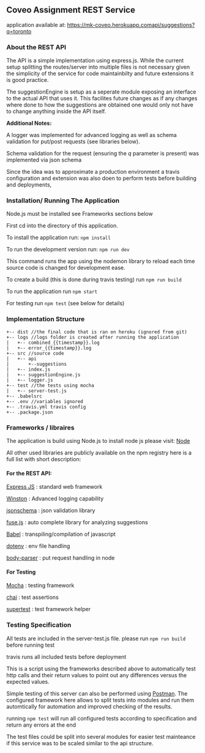 ## Coveo Assignment REST Service

application available at: 
https://mk-coveo.herokuapp.comapi/suggestions?q=toronto

### About the REST API

The API is a simple implementation using express.js. While the current setup splitting the routes/server into multiple files is not necessary given the simplicity of the service for code maintainbilty and future extensions it is good practice.

The suggestionEngine is setup as a seperate module exposing an interface to the actual API that uses it. This facilites future changes as if any changes where done to how the suggestions are obtained one would only not have to change anything inside the API itself.

**Additional Notes:** 

A logger was implemented for advanced logging as well as schema validation for put/post requests (see libraries below).

Schema validation for the request (ensuring the *q* parameter is present) was implemented via json schema 

Since the idea was to approximate a production environment a travis configuration and extension was also doen to perform tests before building and deployments,

### Installation/ Running The Application

Node.js must be installed see Frameworks sections below

First cd into the directory of this application.

To install the application run: `npm install`

To run the development version run: `npm run dev`

This command runs the app using the nodemon library to reload each time source code is changed for development ease.

To create a build (this is done during travis testing) run `npm run build`

To run the application run `npm start`

For testing run `npm test` (see below for details)

### Implementation Structure

```
+-- dist //the final code that is ran on heroku (ignored from git)
+-- logs //logs folder is created after running the application 
|   +-- combined_{{timestamp}}.log
|   +-- error_{{timestamp}}.log
+-- src //source code
|   +-- api
|       +--suggestions
|   +-- index.js
|   +-- suggestionEngine.js
|   +-- logger.js
+-- test //the tests using mocha
|   +-- server-test.js
+-- .babelsrc
+-- .env //variables ignored
+-- .travis.yml travis config
+-- .package.json

```
### Frameworks / libraires

The application is build using Node.js to install node js please visit:
[Node](https://nodejs.org/en/)

All other used libraries are publicly available on the npm registry here is a full list with short description:

#### For the REST API:

[Express JS](https://expressjs.com/) : standard web framework

[Winston](https://www.npmjs.com/package/winston) : Advanced logging capability

[jsonschema](https://www.npmjs.com/package/jsonschema) : json validation library

[fuse.js](https://fusejs.io) : auto complete library for analyzing suggestions

[Babel](https://babeljs.io) : transpiling/compilation of javascript

[dotenv](https://www.npmjs.com/package/dotenv) : env file handling

[body-parser](https://www.npmjs.com/package/body-parser) : put request handling in node

#### For Testing

[Mocha](https://mochajs.org) : testing framework

[chai](https://www.chaijs.com) : test assertions

[supertest](https://www.npmjs.com/package/supertest) : test framework helper

### Testing Specification 

All tests are included in the server-test.js file. please run `npm run build` before running test

travis runs all included tests before deployment

This is a script using the frameworks described above to automatically test http calls and their return values to point out any differences versus the expected values.

Simple testing of this server can also be performed using [Postman](https://www.getpostman.com). The configured framework here allows to split tests into modules and run them automtically for automation and improved checking of the results.

running `npm test` will run all configured tests according to specification and return any errors at the end 

The test files could be split into several modules for easier test mainteance if this service was to be scaled similar to the api structure.